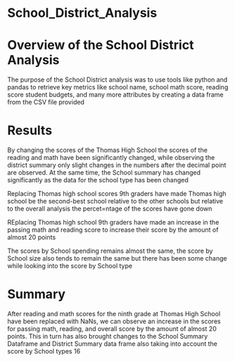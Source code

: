 



# School_District_Analysis

# Overview of the School District Analysis

The purpose of the School District analysis was to use tools like python and pandas to retrieve key metrics like  school name, school math score, reading score student budgets, and many more attributes by creating a data frame from the CSV file provided

# Results

By changing the scores of the Thomas High School the scores of the reading and math have been significantly changed, while observing the district summary only slight changes in the numbers after the decimal point are observed. At the same time, the School summary has changed significantly as the data for the school type has been changed

Replacing Thomas high school scores 9th graders have made Thomas high school be the second-best school relative to the other schools but relative to the overall analysis the percet=ntage of the scores have gone down

REplacing Thomas high school 9th graders have made an increase in the passing math and reading score to increase their score by the amount of almost 20 points

The scores by School spending remains almost the same, the score by School size also tends to remain the same but there has been some change while looking into the score by School type 

# Summary

After reading and math scores for the ninth grade at Thomas High School have been replaced with NaNs, we can observe an increase in the scores for passing math, reading, and overall score by the amount of almost 20 points. This in turn has also brought changes to the School Summary Dataframe and District Summary data frame also taking into account the score by School types
16
​

